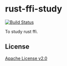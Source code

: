 # rust-ffi-study

[![Build Status](https://travis-ci.org/nokute78/rust-ffi-study.svg?branch=master)](https://travis-ci.org/nokute78/rust-ffi-study)

To study rust ffi.

## License

[Apache License v2.0](https://www.apache.org/licenses/LICENSE-2.0)